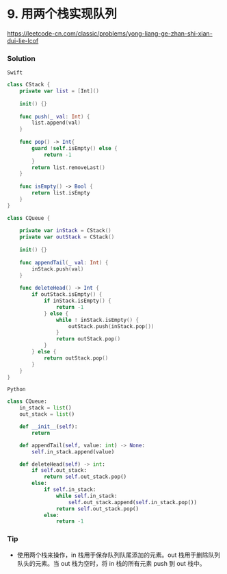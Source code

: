 # 9. 用两个栈实现队列


<https://leetcode-cn.com/classic/problems/yong-liang-ge-zhan-shi-xian-dui-lie-lcof>

### Solution

`Swift`

```swift
class CStack {
    private var list = [Int]()
    
    init() {}
    
    func push(_ val: Int) {
        list.append(val)
    }
    
    func pop() -> Int{
        guard !self.isEmpty() else {
            return -1
        }
        return list.removeLast()
    }
    
    func isEmpty() -> Bool {
        return list.isEmpty
    }
}

class CQueue {
    
    private var inStack = CStack()
    private var outStack = CStack()
    
    init() {}
    
    func appendTail(_ val: Int) {
        inStack.push(val)
    }
    
    func deleteHead() -> Int {
        if outStack.isEmpty() {
            if inStack.isEmpty() {
                return -1
            } else {
                while ! inStack.isEmpty() {
                    outStack.push(inStack.pop())
                }
                return outStack.pop()
            }
        } else {
            return outStack.pop()
        }
    }
}
```

`Python`

```python
class CQueue:
    in_stack = list()
    out_stack = list()

    def __init__(self):
        return

    def appendTail(self, value: int) -> None:
        self.in_stack.append(value)

    def deleteHead(self) -> int:
        if self.out_stack:
            return self.out_stack.pop()
        else:
            if self.in_stack:
                while self.in_stack:
                    self.out_stack.append(self.in_stack.pop())
                return self.out_stack.pop()
            else:
                return -1
```

### Tip

- 使用两个栈来操作，in 栈用于保存队列队尾添加的元素。out 栈用于删除队列队头的元素。当 out 栈为空时，将 in 栈的所有元素 push 到 out 栈中。
